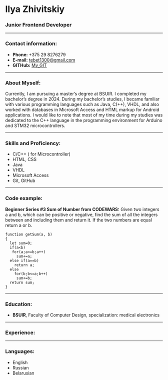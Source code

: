 # Ilya Zhivitskiy
### Junior Frontend Developer
----
### Contact information:
* **Phone:** +375 29 8276279
* **E-mail:** tebet1300@gmail.com
* **GITHub:** [My_GIT](https://github.com/Ilua3?tab=repositories)

----
### About Myself:
Currently, I am pursuing a master’s degree at BSUIR. I completed my bachelor’s degree in 2024. During my bachelor’s studies, I became familiar with various programming languages such as Java, C(++), VHDL, and also worked with databases in Microsoft Access and HTML markup for Android applications. I would like to note that most of my time during my studies was dedicated to the C++ language in the programming environment for Arduino and STM32 microcontrollers.

----
### Skills and Proficiency:
* C/C++ ( for Microcontroller)
* HTML, CSS
* Java
* VHDL
* Microsoft Access
* Git, GitHub

----
### Code example:
**Beginner Series #3 Sum of Number from CODEWARS:** Given two integers a and b, which can be positive or negative, find the sum of all the integers between and including them and return it. If the two numbers are equal return a or b.
```
function getSum(a, b)
{
  let sum=0;
  if(a<b)
   for(a;a<=b;a++)
     sum+=a;
  else if(a==b)
    return a;
  else
    for(b;b<=a;b++)
     sum+=b;
  return sum;
}
```

----
### Education:
* **BSUIR**, Faculty of Computer Design, specialization: medical electronics

----
### Experience:

----
### Languages:
* English
* Russian
* Belarusian 

